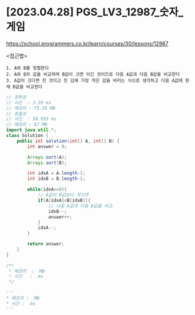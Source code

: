 #   [2023.04.28] PGS_LV3_12987_숫자_게임
https://school.programmers.co.kr/learn/courses/30/lessons/12987

<접근법>

```
1. A와 B를 정렬한다
2. A와 B의 값을 비교하며 B값이 크면 이긴 것이므로 다음 A값과 다음 B값을 비교한다
3. A값이 크다면 진 것이고 진 김에 가장 작은 값을 버리는 식으로 생각하고 다음 A값에 현재 B값을 비교한다
```




```java
// 정확성
// 시간  : 3.39 ms
// 메모리 : 75.35 MB
// 효율성
// 시간  : 58.055 ms
// 메모리 : 67 MB
import java.util.*;
class Solution {
    public int solution(int[] A, int[] B) {
        int answer = 0;

        Arrays.sort(A);
        Arrays.sort(B);

        int idxA = A.length-1;
        int idxB = B.length-1;

        while(idxA>=0){
            // A값이 B값보다 작으면
            if(A[idxA]<B[idxB]){
                // 다음 A값과 다음 B값을 비교
                idxB--;
                answer++;
            }
            idxA--;
        }

        return answer;
    }
}
```



```js
/**
 * 메모리  :  MB
 * 시간   :  ms
 */
```




```python
'''
* 메모리 :  MB
* 시간 :  ms
'''
```
